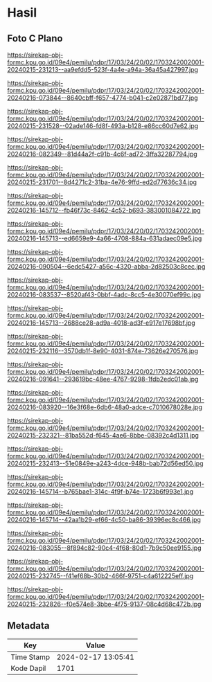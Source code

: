# Hasil

## Foto C Plano

https://sirekap-obj-formc.kpu.go.id/09e4/pemilu/pdpr/17/03/24/20/02/1703242002001-20240215-231213--aa9efdd5-523f-4a4e-a94a-36a45a427997.jpg

https://sirekap-obj-formc.kpu.go.id/09e4/pemilu/pdpr/17/03/24/20/02/1703242002001-20240216-073844--8640cbff-f657-4774-b041-c2e02871bd77.jpg

https://sirekap-obj-formc.kpu.go.id/09e4/pemilu/pdpr/17/03/24/20/02/1703242002001-20240215-231528--02ade146-fd8f-493a-b128-e86cc60d7e62.jpg

https://sirekap-obj-formc.kpu.go.id/09e4/pemilu/pdpr/17/03/24/20/02/1703242002001-20240216-082349--81d44a2f-c91b-4c6f-ad72-3ffa32287794.jpg

https://sirekap-obj-formc.kpu.go.id/09e4/pemilu/pdpr/17/03/24/20/02/1703242002001-20240215-231701--8d4271c2-31ba-4e76-9ffd-ed2d77636c34.jpg

https://sirekap-obj-formc.kpu.go.id/09e4/pemilu/pdpr/17/03/24/20/02/1703242002001-20240216-145712--fb46f73c-8462-4c52-b693-383001084722.jpg

https://sirekap-obj-formc.kpu.go.id/09e4/pemilu/pdpr/17/03/24/20/02/1703242002001-20240216-145713--ed6659e9-4a66-4708-884a-631adaec09e5.jpg

https://sirekap-obj-formc.kpu.go.id/09e4/pemilu/pdpr/17/03/24/20/02/1703242002001-20240216-090504--6edc5427-a56c-4320-abba-2d82503c8cec.jpg

https://sirekap-obj-formc.kpu.go.id/09e4/pemilu/pdpr/17/03/24/20/02/1703242002001-20240216-083537--8520af43-0bbf-4adc-8cc5-4e30070ef99c.jpg

https://sirekap-obj-formc.kpu.go.id/09e4/pemilu/pdpr/17/03/24/20/02/1703242002001-20240216-145713--2688ce28-ad9a-4018-ad3f-e917e17698bf.jpg

https://sirekap-obj-formc.kpu.go.id/09e4/pemilu/pdpr/17/03/24/20/02/1703242002001-20240215-232116--3570db1f-8e90-4031-874e-73626e270576.jpg

https://sirekap-obj-formc.kpu.go.id/09e4/pemilu/pdpr/17/03/24/20/02/1703242002001-20240216-091641--293619bc-48ee-4767-9298-1fdb2edc01ab.jpg

https://sirekap-obj-formc.kpu.go.id/09e4/pemilu/pdpr/17/03/24/20/02/1703242002001-20240216-083920--16e3f68e-6db6-48a0-adce-c7010678028e.jpg

https://sirekap-obj-formc.kpu.go.id/09e4/pemilu/pdpr/17/03/24/20/02/1703242002001-20240215-232321--81ba552d-f645-4ae6-8bbe-08392c4d1311.jpg

https://sirekap-obj-formc.kpu.go.id/09e4/pemilu/pdpr/17/03/24/20/02/1703242002001-20240215-232413--51e0849e-a243-4dce-948b-bab72d56ed50.jpg

https://sirekap-obj-formc.kpu.go.id/09e4/pemilu/pdpr/17/03/24/20/02/1703242002001-20240216-145714--b765bae1-314c-4f9f-b74e-1723b6f993e1.jpg

https://sirekap-obj-formc.kpu.go.id/09e4/pemilu/pdpr/17/03/24/20/02/1703242002001-20240216-145714--42aa1b29-ef66-4c50-ba86-39396ec8c466.jpg

https://sirekap-obj-formc.kpu.go.id/09e4/pemilu/pdpr/17/03/24/20/02/1703242002001-20240216-083055--8f894c82-90c4-4f68-80d1-7b9c50ee9155.jpg

https://sirekap-obj-formc.kpu.go.id/09e4/pemilu/pdpr/17/03/24/20/02/1703242002001-20240215-232745--f41ef68b-30b2-466f-9751-c4a612225eff.jpg

https://sirekap-obj-formc.kpu.go.id/09e4/pemilu/pdpr/17/03/24/20/02/1703242002001-20240215-232826--f0e574e8-3bbe-4f75-9137-08c4d68c472b.jpg


## Metadata

| Key        | Value               |
| ---------- | ------------------- |
| Time Stamp | 2024-02-17 13:05:41 |
| Kode Dapil | 1701                |



